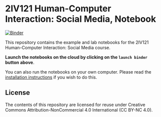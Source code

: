 # 2IV121 Human-Computer Interaction: Social Media, Notebook


[![Binder](https://mybinder.org/badge.svg)](https://mybinder.org/v2/gh/UppsalaIM/2IS060/master)

This repository contains the example and lab notebooks for the 2IV121 Human-Computer Interaction: Social Media course.


**Launch the notebooks on the cloud by clicking on the `launch binder` button above**.

You can also run the notebooks on your own computer. Please read the [installation instructions](INSTALL.md) if you wish to do this.

## License

The contents of this repository are licensed for reuse under Creative Commons Attribution-NonCommercial 4.0 International (CC BY-NC 4.0).
